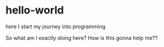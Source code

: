 # hello-world
here I start my journey into programming


So what am I exactly doing here? How is this gonna help me??

